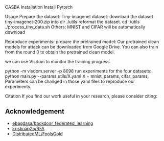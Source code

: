 CASBA
Installation
Install Pytorch

Usage
Prepare the dataset:
Tiny-imagenet dataset:
download the dataset tiny-imagenet-200.zip into dir ./utils
reformat the dataset.
cd ./utils
./process_tiny_data.sh
Others:
MNIST and CIFAR will be automatically download

Reproduce experiments:
prepare the pretrained model: Our pretrained clean models for attack can be downloaded from Google Drive. You can also train from the round 0 to obtain the pretrained clean model.

we can use Visdom to monitor the training progress.

python -m visdom.server -p 8098
run experiments for the four datasets:
python main.py --params utils/X.yaml
X = mnist_params, cifar_params, Parameters can be changed in those yaml files to reproduce our experiments.

Citation
If you find our work useful in your research, please consider citing:

## Acknowledgement 
- [ebagdasa/backdoor_federated_learning](https://github.com/ebagdasa/backdoor_federated_learning)
- [krishnap25/RFA](https://github.com/krishnap25/RFA)
- [DistributedML/FoolsGold](https://github.com/DistributedML/FoolsGold)
